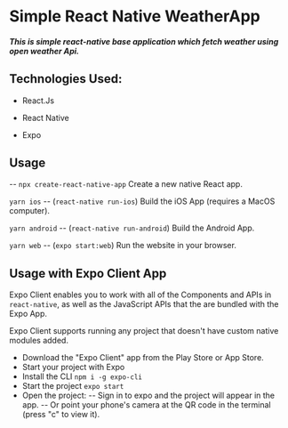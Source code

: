 # Simple React Native WeatherApp

##### This is simple react-native base application which fetch weather using open weather Api.


## Technologies Used:

- React.Js

- React Native

- Expo

## Usage
-- ```npx create-react-native-app``` Create a new native React app.

```yarn ios``` -- (```react-native run-ios```) Build the iOS App (requires a MacOS computer).

```yarn android``` -- (```react-native run-android```) Build the Android App.

```yarn web``` -- (```expo start:web```) Run the website in your browser.


## Usage with Expo Client App
Expo Client enables you to work with all of the Components and APIs in ```react-native```, as well as the JavaScript APIs that the are bundled with the Expo App.

Expo Client supports running any project that doesn't have custom native modules added.

- Download the "Expo Client" app from the Play Store or App Store.
- Start your project with Expo
- Install the CLI ```npm i -g expo-cli```
- Start the project ```expo start```
- Open the project:
-- Sign in to expo and the project will appear in the app.
-- Or point your phone's camera at the QR code in the terminal (press "c" to view it).
